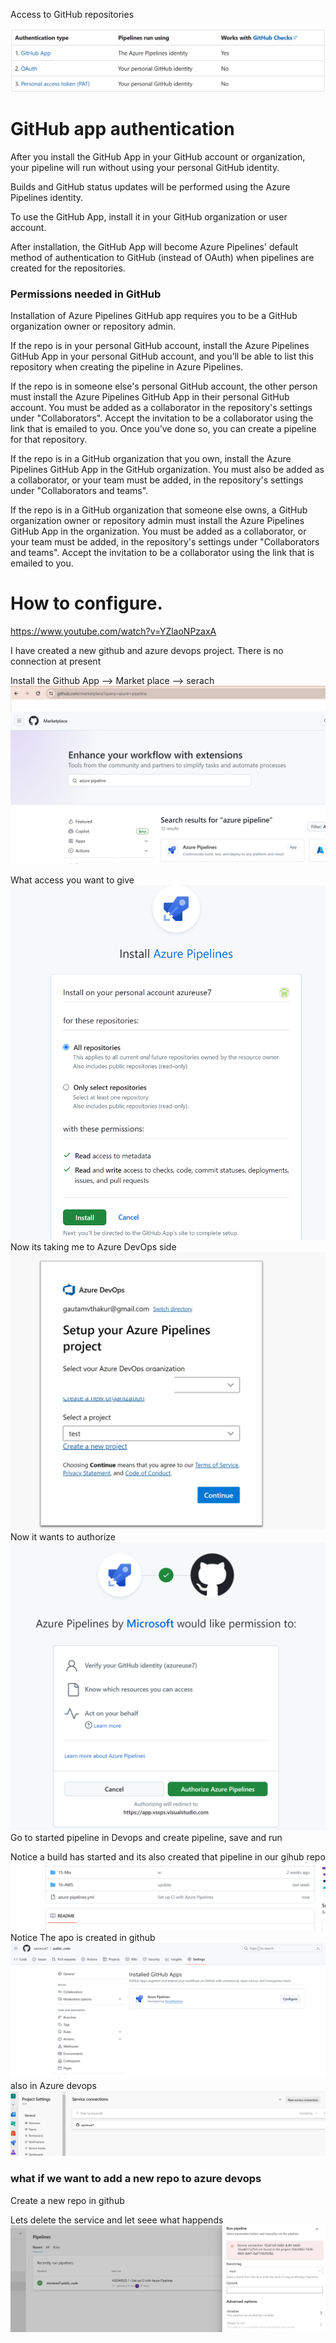 Access to GitHub repositories

<img src="images/a.png">

# GitHub app authentication
After you install the GitHub App in your GitHub account or organization, your pipeline will run without using your personal GitHub identity. 
 
Builds and GitHub status updates will be performed using the Azure Pipelines identity. 

To use the GitHub App, install it in your GitHub organization or user account.

After installation, the GitHub App will become Azure Pipelines' default method of authentication to GitHub (instead of OAuth) when pipelines are created for the repositories.


### Permissions needed in GitHub
Installation of Azure Pipelines GitHub app requires you to be a GitHub organization owner or repository admin. 

If the repo is in your personal GitHub account, install the Azure Pipelines GitHub App in your personal GitHub account, and you’ll be able to list this repository when creating the pipeline in Azure Pipelines.

If the repo is in someone else's personal GitHub account, the other person must install the Azure Pipelines GitHub App in their personal GitHub account. You must be added as a collaborator in the repository's settings under "Collaborators". Accept the invitation to be a collaborator using the link that is emailed to you. Once you’ve done so, you can create a pipeline for that repository.

If the repo is in a GitHub organization that you own, install the Azure Pipelines GitHub App in the GitHub organization. You must also be added as a collaborator, or your team must be added, in the repository's settings under "Collaborators and teams".

If the repo is in a GitHub organization that someone else owns, a GitHub organization owner or repository admin must install the Azure Pipelines GitHub App in the organization. You must be added as a collaborator, or your team must be added, in the repository's settings under "Collaborators and teams". Accept the invitation to be a collaborator using the link that is emailed to you.


# How to configure.
https://www.youtube.com/watch?v=YZlaoNPzaxA

I have created a new github and azure devops project.
There is no connection at present 

Install the Github App --> Market place --> serach 
<img src="images/b.png">

What access you want to give 
<img src="images/c.png">
Now its taking me to Azure DevOps side
<img src="images/d.png">
Now it wants to authorize
<img src="images/e.png">
Go to started pipeline in Devops and create pipeline, save and run  

Notice a build has started and its also created that pipeline in our gihub repo 
<img src="images/f.png">
Notice The apo is created in github
<img src="images/g.png">
also in Azure devops
<img src="images/h.png">

### what if we want to add a new repo to azure devops
Create a new repo in github 


Lets delete the service and let seee what happends 
<img src="images/11.png">